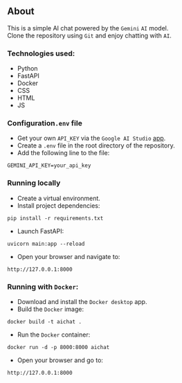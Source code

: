 ## About
This is a simple AI chat powered by the `Gemini` `AI` model.\
Clone the repository using `Git` and enjoy chatting with `AI`.

### Technologies used:
- Python
- FastAPI
- Docker
- CSS
- HTML
- JS

### Configuration`.env` file
- Get your own `API_KEY` via the
 `Google AI Studio` [app](https://aistudio.google.com/api-keys).
- Create a `.env` file in the root directory of the repository. 
- Add the following line to the file:
```commandline
GEMINI_API_KEY=your_api_key
```

### Running locally
- Create a virtual environment.
- Install project dependencies:
```commandline
pip install -r requirements.txt
```
- Launch FastAPI:
```commandline
uvicorn main:app --reload
```
- Open your browser and navigate to: 
```commandline
http://127.0.0.1:8000
```

### Running with `Docker`:
- Download and install the `Docker desktop` app.
- Build the `Docker` image:
```commandline
docker build -t aichat .
```
- Run the `Docker` container:
```commandline
docker run -d -p 8000:8000 aichat
```
- Open your browser and go to: 
```commandline
http://127.0.0.1:8000
```
